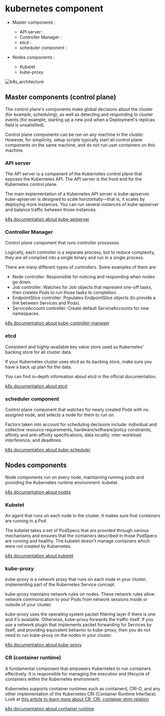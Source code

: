 # kubernetes component

- Master components :
    - API server :
    - Controller Manager : 
    - etcd :
    - scheduler component : 

- Nodes components :
    - Kubelet
    - kube-proxy

![k8s_architecture](https://kubernetes.io/images/docs/kubernetes-cluster-architecture.svg)

## Master components (control plane)

The control plane's components make global decisions about the cluster (for example, scheduling), as well as detecting and responding to cluster events (for example, starting up a new pod when a Deployment's replicas field is unsatisfied).

Control plane components can be run on any machine in the cluster. However, for simplicity, setup scripts typically start all control plane components on the same machine, and do not run user containers on this machine.

### API server

The API server is a component of the Kubernetes control plane that exposes the Kubernetes API. The API server is the front end for the Kubernetes control plane.

The main implementation of a Kubernetes API server is kube-apiserver. kube-apiserver is designed to scale horizontally—that is, it scales by deploying more instances. You can run several instances of kube-apiserver and balance traffic between those instances.

[k8s documentation about kube-apiserver](https://kubernetes.io/docs/concepts/architecture/#kube-apiserver)

### Controller Manager 

Control plane component that runs controller processes.

Logically, each controller is a separate process, but to reduce complexity, they are all compiled into a single binary and run in a single process.

There are many different types of controllers. Some examples of them are:

- Node controller: Responsible for noticing and responding when nodes go down.
- Job controller: Watches for Job objects that represent one-off tasks, then creates Pods to run those tasks to completion.
- EndpointSlice controller: Populates EndpointSlice objects (to provide a link between Services and Pods).
- ServiceAccount controller: Create default ServiceAccounts for new namespaces.

[k8s documentation about kube-controller-manager](https://kubernetes.io/docs/concepts/architecture/#kube-controller-manager)

### etcd

Consistent and highly-available key value store used as Kubernetes' backing store for all cluster data.

If your Kubernetes cluster uses etcd as its backing store, make sure you have a back up plan for the data.

You can find in-depth information about etcd in the official documentation.

[k8s documentation about etcd](https://kubernetes.io/docs/concepts/architecture/#etcd)

### scheduler component 

Control plane component that watches for newly created Pods with no assigned node, and selects a node for them to run on.

Factors taken into account for scheduling decisions include: individual and collective resource requirements, hardware/software/policy constraints, affinity and anti-affinity specifications, data locality, inter-workload interference, and deadlines.

[k8s documentation about kube-scheduler](https://kubernetes.io/docs/concepts/architecture/#kube-scheduler)

## Nodes components

Node components run on every node, maintaining running pods and providing the Kubernetes runtime environment.
kubelet.

[k8s documentation about nodes](https://kubernetes.io/docs/concepts/architecture/nodes/)

### Kubelet

An agent that runs on each node in the cluster. It makes sure that containers are running in a Pod.

The kubelet takes a set of PodSpecs that are provided through various mechanisms and ensures that the containers described in those PodSpecs are running and healthy. The kubelet doesn't manage containers which were not created by Kubernetes.

[k8s documentation about kubelet](https://kubernetes.io/docs/concepts/architecture/#kubelet)

### kube-proxy

kube-proxy is a network proxy that runs on each node in your cluster, implementing part of the Kubernetes Service concept.

kube-proxy maintains network rules on nodes. These network rules allow network communication to your Pods from network sessions inside or outside of your cluster.

kube-proxy uses the operating system packet filtering layer if there is one and it's available. Otherwise, kube-proxy forwards the traffic itself.
If you use a network plugin that implements packet forwarding for Services by itself, and providing equivalent behavior to kube-proxy, then you do not need to run kube-proxy on the nodes in your cluster.

[k8s documentation about kube-proxy](https://kubernetes.io/docs/concepts/architecture/#kube-proxy)

### CR (container runtime)

A fundamental component that empowers Kubernetes to run containers effectively. It is responsible for managing the execution and lifecycle of containers within the Kubernetes environment.

Kubernetes supports container runtimes such as containerd, CRI-O, and any other implementation of the Kubernetes CRI (Container Runtime Interface). Look at [this article to learn more about CR, CRI, container shim relation](https://iximiuz.com/en/posts/journey-from-containerization-to-orchestration-and-beyond/) 

[k8s documentation about container runtime](https://kubernetes.io/docs/concepts/architecture/#container-runtime)